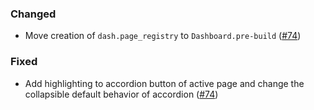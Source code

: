 <!--
A new scriv changelog fragment.

Uncomment the section that is right (remove the HTML comment wrapper).
-->

<!--
### Removed

- A bullet item for the Removed category.

-->
<!--
### Added

- A bullet item for the Added category.

-->

### Changed

- Move creation of `dash.page_registry` to `Dashboard.pre-build` ([#74](https://github.com/mckinsey/vizro/pull/74))

<!--
### Deprecated

- A bullet item for the Deprecated category.

-->

### Fixed

- Add highlighting to accordion button of active page and change the collapsible default behavior of accordion ([#74](https://github.com/mckinsey/vizro/pull/74))

<!--
### Security

- A bullet item for the Security category.

-->
